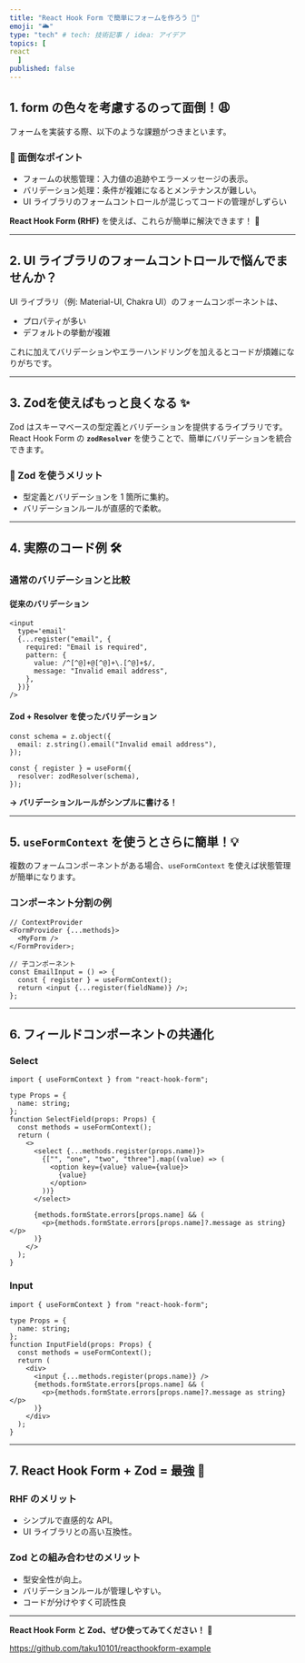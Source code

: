 ```yaml
---
title: "React Hook Form で簡単にフォームを作ろう 🚀"
emoji: "🌥️"
type: "tech" # tech: 技術記事 / idea: アイデア
topics: [
react
  ]
published: false
---
```


## 1. form の色々を考慮するのって面倒！😩

フォームを実装する際、以下のような課題がつきまといます。

### 🛑 面倒なポイント

- フォームの状態管理：入力値の追跡やエラーメッセージの表示。
- バリデーション処理：条件が複雑になるとメンテナンスが難しい。
- UI ライブラリのフォームコントロールが混じってコードの管理がしずらい

**React Hook Form (RHF)** を使えば、これらが簡単に解決できます！ 🎉

---

## 2. UI ライブラリのフォームコントロールで悩んでませんか？

UI ライブラリ（例: Material-UI, Chakra UI）のフォームコンポーネントは、

- プロパティが多い
- デフォルトの挙動が複雑

これに加えてバリデーションやエラーハンドリングを加えるとコードが煩雑になりがちです。

---

## 3. **Zod**を使えばもっと良くなる ✨

Zod はスキーマベースの型定義とバリデーションを提供するライブラリです。
React Hook Form の **`zodResolver`** を使うことで、簡単にバリデーションを統合できます。

### 🎯 Zod を使うメリット

- 型定義とバリデーションを 1 箇所に集約。
- バリデーションルールが直感的で柔軟。

---

## 4. 実際のコード例 🛠️

### 通常のバリデーションと比較

#### 従来のバリデーション

```tsx
<input
  type='email'
  {...register("email", {
    required: "Email is required",
    pattern: {
      value: /^[^@]+@[^@]+\.[^@]+$/,
      message: "Invalid email address",
    },
  })}
/>
```

#### Zod + Resolver を使ったバリデーション

```tsx
const schema = z.object({
  email: z.string().email("Invalid email address"),
});

const { register } = useForm({
  resolver: zodResolver(schema),
});
```

**→ バリデーションルールがシンプルに書ける！**

---

## 5. `useFormContext` を使うとさらに簡単！💡

複数のフォームコンポーネントがある場合、`useFormContext` を使えば状態管理が簡単になります。

### コンポーネント分割の例

```tsx
// ContextProvider
<FormProvider {...methods}>
  <MyForm />
</FormProvider>;

// 子コンポーネント
const EmailInput = () => {
  const { register } = useFormContext();
  return <input {...register(fieldName)} />;
};
```

---

## 6. フィールドコンポーネントの共通化

### Select

```tsx
import { useFormContext } from "react-hook-form";

type Props = {
  name: string;
};
function SelectField(props: Props) {
  const methods = useFormContext();
  return (
    <>
      <select {...methods.register(props.name)}>
        {["", "one", "two", "three"].map((value) => (
          <option key={value} value={value}>
            {value}
          </option>
        ))}
      </select>

      {methods.formState.errors[props.name] && (
        <p>{methods.formState.errors[props.name]?.message as string}</p>
      )}
    </>
  );
}
```

### Input

```tsx
import { useFormContext } from "react-hook-form";

type Props = {
  name: string;
};
function InputField(props: Props) {
  const methods = useFormContext();
  return (
    <div>
      <input {...methods.register(props.name)} />
      {methods.formState.errors[props.name] && (
        <p>{methods.formState.errors[props.name]?.message as string}</p>
      )}
    </div>
  );
}
```

---

## 7. React Hook Form + Zod = 最強 💪

### RHF のメリット

- シンプルで直感的な API。
- UI ライブラリとの高い互換性。

### Zod との組み合わせのメリット

- 型安全性が向上。
- バリデーションルールが管理しやすい。
- コードが分けやすく可読性良

---

**React Hook Form と Zod、ぜひ使ってみてください！** 🎉

https://github.com/taku10101/reacthookform-example
